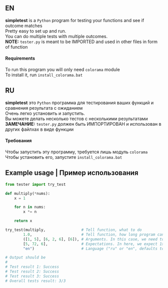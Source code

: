 ## EN
**simpletest** is a ``Python`` program for testing your functions and see if outcome matches\
Pretty easy to set up and run.\
You can do multiple tests with multiple outcomes.\
**NOTE:** ``tester.py`` is meant to be IMPORTED and used in other files in form of function

#### Requirements
To run this program you will only need ``colorama`` module\
To install it, run ``install_colorama.bat``

## RU
**simpletest** это ``Python`` программа для тестирования ваших функций и сравнения результата с ожиданием\
Очень легко установить и запустить.\
Вы можете делать несколько тестов с несколькими результатами\
**ЗАМЕЧАНИЕ:** ``tester.py`` должен быть ИМПОРТИРОВАН и использован в других файлхах в виде функции

#### Требования
Чтобы запустить эту программу, требуется лишь модуль ``colorama``\
Чтобы установить его, запустите ``install_colorama.bat``

## Example usage | Пример использования
```py
from tester import try_test

def multiply(*nums):
    x = 1

    for n in nums:
        x *= n

    return x

try_test(multiply,                # Tell function, what to do
        1.0,                      # Tell function, how long program can run
        ([1, 5], [6, 2, 6], [6]), # Arguments. In this case, we need to do 1x5, 6x2x6, and single number 6
        [5, 72, 6],               # Expectations. In here, we expect 1x5=5, 6x2x6=72 and 6=6
        "en")                     # Language ("ru" or "en", defaults to "en")

# Output should be
#
# Test result 1: Success
# Test result 2: Success
# Test result 3: Success
# Overall tests result: 3/3
```
